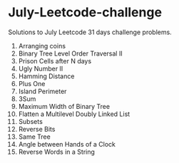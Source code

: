 # July-Leetcode-challenge
Solutions to July Leetcode 31 days challenge problems.

1. Arranging coins
2. Binary Tree Level Order Traversal II
3. Prison Cells after N days
4. Ugly Number II
5. Hamming Distance
6. Plus One
7. Island Perimeter
8. 3Sum
9. Maximum Width of Binary Tree
10. Flatten a Multilevel Doubly Linked List
11. Subsets
12. Reverse Bits
13. Same Tree
14. Angle between Hands of a Clock
15. Reverse Words in a String

